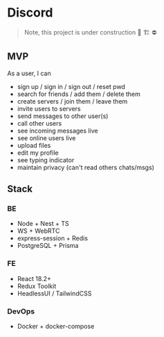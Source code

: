 # Discord

> Note, this project is under construction 🚧 🏗️ ⛔

## MVP

As a user, I can

- sign up / sign in / sign out / reset pwd
- search for friends / add them / delete them
- create servers / join them / leave them
- invite users to servers
- send messages to other user(s)
- call other users
- see incoming messages live
- see online users live
- upload files
- edit my profile
- see typing indicator
- maintain privacy (can't read others chats/msgs)

## Stack

### BE

- Node + Nest + TS
- WS + WebRTC
- express-session + Redis
- PostgreSQL + Prisma

### FE

- React 18.2+
- Redux Toolkit
- HeadlessUI / TailwindCSS

### DevOps

- Docker + docker-compose
